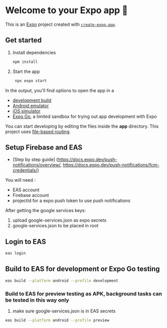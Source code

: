 # Welcome to your Expo app 👋

This is an [Expo](https://expo.dev) project created with [`create-expo-app`](https://www.npmjs.com/package/create-expo-app).

## Get started

1. Install dependencies

   ```bash
   npm install
   ```
2. Start the app

   ```bash
    npx expo start
   ```

In the output, you'll find options to open the app in a

- [development build](https://docs.expo.dev/develop/development-builds/introduction/)
- [Android emulator](https://docs.expo.dev/workflow/android-studio-emulator/)
- [iOS simulator](https://docs.expo.dev/workflow/ios-simulator/)
- [Expo Go](https://expo.dev/go), a limited sandbox for trying out app development with Expo

You can start developing by editing the files inside the **app** directory. This project uses [file-based routing](https://docs.expo.dev/router/introduction).

## Setup Firebase and EAS

- [Step by step guide] (https://docs.expo.dev/push-notifications/overview/,
https://docs.expo.dev/push-notifications/fcm-credentials/)

You will need :
- EAS account
- Firebase account 
- projectId for a expo push token to use push notifications

After getting the google services keys:
1. upload google-services.json as expo secrets
2. google-services.json to be placed in root

## Login to EAS
```bash
eas login
```

## Build to EAS for development or Expo Go testing
```bash
eas build --platform android --profile development
```

### Build to EAS for preview testing as APK, background tasks can be tested in this way only

1. make sure google-services.json is in EAS secrets
```bash
eas build --platform android --profile preview
```